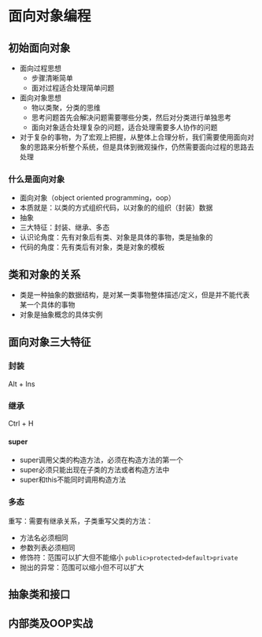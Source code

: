 # 面向对象编程

## 初始面向对象

+ 面向过程思想
  + 步骤清晰简单
  + 面对过程适合处理简单问题
+ 面向对象思想
  + 物以类聚，分类的思维
  + 思考问题首先会解决问题需要哪些分类，然后对分类进行单独思考
  + 面向对象适合处理复杂的问题，适合处理需要多人协作的问题
+ 对于复杂的事物，为了宏观上把握，从整体上合理分析，我们需要使用面向对象的思路来分析整个系统，但是具体到微观操作，仍然需要面向过程的思路去处理

### 什么是面向对象

+ 面向对象（object oriented programming，oop）
+ 本质就是：以类的方式组织代码，以对象的的组织（封装）数据
+ 抽象
+ 三大特征：封装、继承、多态
+ 认识论角度：先有对象后有类、对象是具体的事物，类是抽象的
+ 代码的角度：先有类后有对象，类是对象的模板



## 类和对象的关系

+ 类是一种抽象的数据结构，是对某一类事物整体描述/定义，但是并不能代表某一个具体的事物
+ 对象是抽象概念的具体实例



## 面向对象三大特征

### 封装

Alt + Ins



### 继承

Ctrl + H

#### super

+ super调用父类的构造方法，必须在构造方法的第一个
+ super必须只能出现在子类的方法或者构造方法中
+ super和this不能同时调用构造方法



### 多态

重写：需要有继承关系，子类重写父类的方法：

+ 方法名必须相同
+ 参数列表必须相同
+ 修饰符：范围可以扩大但不能缩小 `public>protected>default>private`
+ 抛出的异常：范围可以缩小但不可以扩大







## 抽象类和接口



## 内部类及OOP实战
